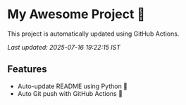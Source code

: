 # My Awesome Project 🚀

This project is automatically updated using GitHub Actions.

_Last updated: 2025-07-16 19:22:15 IST_

## Features
- Auto-update README using Python 🐍
- Auto Git push with GitHub Actions 🤖
